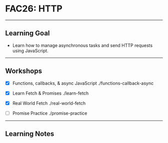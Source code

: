 # FAC26: HTTP

---

## Learning Goal

- Learn how to manage asynchronous tasks and send HTTP requests using JavaScript.

---

## Workshops

- [x] Functions, callbacks, & async JavaScript
      ./functions-callback-async
      
- [x] Learn Fetch & Promises 
      ./learn-fetch
      
- [x] Real World Fetch
      ./real-world-fetch
      
- [ ] Promise Practice
      ./promise-practice

---

## Learning Notes